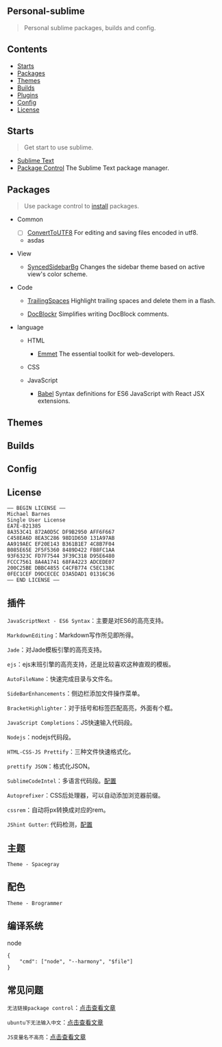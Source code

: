 ## Personal-sublime

> Personal sublime packages, builds and config.


## Contents
- [Starts](#Starts)
- [Packages](#Packages)
- [Themes](#Themes)
- [Builds](#Builds)
- [Plugins](#Plugins)
- [Config](#Config)
- [License](#License)

## Starts

> Get start to use sublime.

- [Sublime Text](https://www.sublimetext.com/)
- [Package Control](https://packagecontrol.io/) The Sublime Text package manager.


## Packages

> Use package control to [install](https://packagecontrol.io/docs/usage) packages.

- Common

	- [ ] [ConvertToUTF8](https://packagecontrol.io/packages/ConvertToUTF8) For editing and saving files encoded in utf8.

	- asdas

- View

	- [SyncedSidebarBg](https://packagecontrol.io/packages/SyncedSidebarBg) Changes the sidebar theme based on active view's color scheme.

- Code

	- [Trailing​Spaces](https://packagecontrol.io/packages/TrailingSpaces) Highlight trailing spaces and delete them in a flash.

	- [DocBlockr](https://packagecontrol.io/packages/DocBlockr) Simplifies writing DocBlock comments.

- language
	
	- HTML
		
		- [Emmet](https://packagecontrol.io/packages/Emmet) The essential toolkit for web-developers.
		
	- CSS
	
	- JavaScript

		- [Babel](https://packagecontrol.io/packages/Babel) Syntax definitions for ES6 JavaScript with React JSX extensions.



## Themes


## Builds


## Config


## License

```
—– BEGIN LICENSE —–
Michael Barnes
Single User License
EA7E-821385
8A353C41 872A0D5C DF9B2950 AFF6F667
C458EA6D 8EA3C286 98D1D650 131A97AB
AA919AEC EF20E143 B361B1E7 4C8B7F04
B085E65E 2F5F5360 8489D422 FB8FC1AA
93F6323C FD7F7544 3F39C318 D95E6480
FCCC7561 8A4A1741 68FA4223 ADCEDE07
200C25BE DBBC4855 C4CFB774 C5EC138C
0FEC1CEF D9DCECEC D3A5DAD1 01316C36
—— END LICENSE ——
```




## 插件

`JavaScriptNext - ES6 Syntax`：主要是对ES6的高亮支持。

`MarkdownEditing`：Markdown写作所见即所得。

`Jade`：对Jade模板引擎的高亮支持。

`ejs`：ejs末班引擎的高亮支持，还是比较喜欢这种直观的模板。

`AutoFileName`：快速完成目录与文件名。

`SideBarEnhancements`：侧边栏添加文件操作菜单。

`BracketHighlighter`：对于括号和标签匹配高亮，外面有个框。

`JavaScript Completions`：JS快速输入代码段。

`Nodejs`：nodejs代码段。

`HTML-CSS-JS Prettify`：三种文件快速格式化。

`prettify JSON`：格式化JSON。

`SublimeCodeIntel`：多语言代码段。[配置](http://zhangcaiyanbeyond.iteye.com/blog/1876749)

`Autoprefixer`：CSS后处理器，可以自动添加浏览器前缀。

`cssrem`：自动将px转换成对应的rem。

`JShint Gutter`: 代码检测，[配置](http://jarontai.github.io/blog/2014/11/28/sublime-jshint)

## 主题

`Theme - Spacegray`



## 配色

`Theme - Brogrammer`


## 编译系统

node
```
{
	"cmd": ["node", "--harmony", "$file"]
}
```

## 常见问题

`无法链接package control`：[点击查看文章](http://my.oschina.net/reeco/blog/340819)

`ubuntu下无法输入中文`：[点击查看文章](http://www.jianshu.com/p/bf05fb3a4709)

`JS变量名不高亮`：[点击查看文章]()
